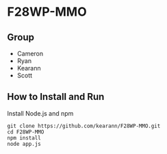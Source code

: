 # F28WP-MMO

## Group

- Cameron
- Ryan
- Kearann
- Scott

## How to Install and Run

Install Node.js and npm

```
git clone https://github.com/kearann/F28WP-MMO.git
cd F28WP-MMO
npm install
node app.js
```
